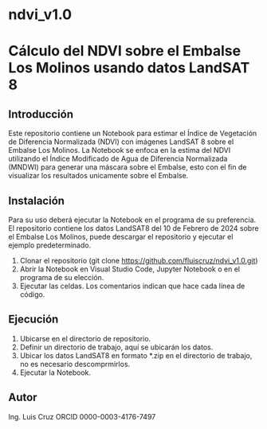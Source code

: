 # ndvi_v1.0
# Cálculo del NDVI sobre el Embalse Los Molinos usando datos LandSAT 8
## Introducción
Este repositorio contiene un Notebook para estimar el Índice de Vegetación de Diferencia Normalizada (NDVI) con imágenes LandSAT 8 sobre el Embalse Los Molinos. La Notebook se enfoca en la estima del NDVI utilizando el Índice Modificado de Agua de Diferencia Normalizada (MNDWI) para generar una máscara sobre el Embalse, esto con el fin de visualizar los resultados unicamente sobre el Embalse.
## Instalación
Para su uso deberá ejecutar la Notebook en el programa de su preferencia. El repositorio contiene los datos LandSAT8 del 10 de Febrero de 2024 sobre el Embalse Los Molinos, puede descargar el repositorio y ejecutar el ejemplo predeterminado.
1. Clonar el repositorio (git clone https://github.com/fluiscruz/ndvi_v1.0.git)
2. Abrir la Notebook en Visual Studio Code, Jupyter Notebook o en el programa de su elección.
3. Ejecutar las celdas. Los comentarios indican que hace cada línea de código.
## Ejecución
1. Ubicarse en el directorio de repositorio.
2. Definir un directorio de trabajo, aquí se ubicarán los datos.
3. Ubicar los datos LandSAT8 en formato *.zip en el directorio de trabajo, no es necesario descomprmirlos.
4. Ejecutar la Notebook.
## Autor
Ing. Luis Cruz
ORCID 0000-0003-4176-7497
